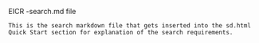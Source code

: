 EICR -search.md file

    This is the search markdown file that gets inserted into the sd.html Quick Start section for explanation of the search requirements.
    